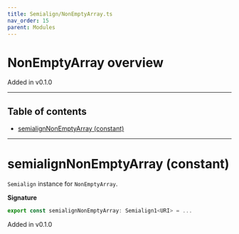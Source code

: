 ```yaml
---
title: Semialign/NonEmptyArray.ts
nav_order: 15
parent: Modules
---
```


# NonEmptyArray overview

Added in v0.1.0

---

<h2 class="text-delta">Table of contents</h2>

- [semialignNonEmptyArray (constant)](#semialignnonemptyarray-constant)

---

# semialignNonEmptyArray (constant)

`Semialign` instance for `NonEmptyArray`.

**Signature**

```ts
export const semialignNonEmptyArray: Semialign1<URI> = ...
```

Added in v0.1.0
